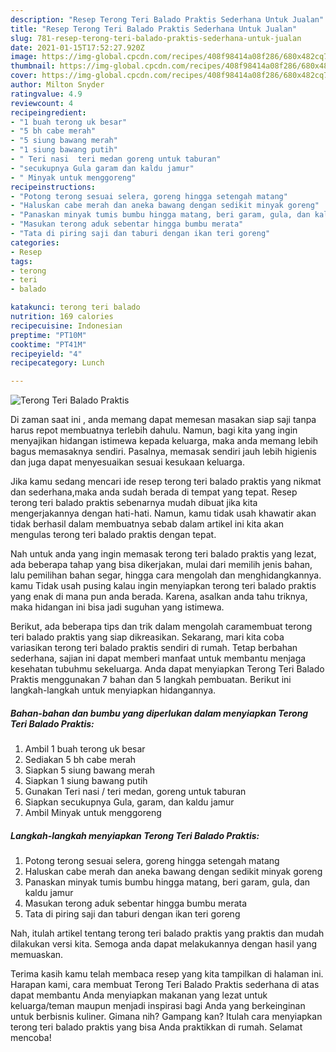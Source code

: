 ```yaml
---
description: "Resep Terong Teri Balado Praktis Sederhana Untuk Jualan"
title: "Resep Terong Teri Balado Praktis Sederhana Untuk Jualan"
slug: 781-resep-terong-teri-balado-praktis-sederhana-untuk-jualan
date: 2021-01-15T17:52:27.920Z
image: https://img-global.cpcdn.com/recipes/408f98414a08f286/680x482cq70/terong-teri-balado-praktis-foto-resep-utama.jpg
thumbnail: https://img-global.cpcdn.com/recipes/408f98414a08f286/680x482cq70/terong-teri-balado-praktis-foto-resep-utama.jpg
cover: https://img-global.cpcdn.com/recipes/408f98414a08f286/680x482cq70/terong-teri-balado-praktis-foto-resep-utama.jpg
author: Milton Snyder
ratingvalue: 4.9
reviewcount: 4
recipeingredient:
- "1 buah terong uk besar"
- "5 bh cabe merah"
- "5 siung bawang merah"
- "1 siung bawang putih"
- " Teri nasi  teri medan goreng untuk taburan"
- "secukupnya Gula garam dan kaldu jamur"
- " Minyak untuk menggoreng"
recipeinstructions:
- "Potong terong sesuai selera, goreng hingga setengah matang"
- "Haluskan cabe merah dan aneka bawang dengan sedikit minyak goreng"
- "Panaskan minyak tumis bumbu hingga matang, beri garam, gula, dan kaldu jamur"
- "Masukan terong aduk sebentar hingga bumbu merata"
- "Tata di piring saji dan taburi dengan ikan teri goreng"
categories:
- Resep
tags:
- terong
- teri
- balado

katakunci: terong teri balado 
nutrition: 169 calories
recipecuisine: Indonesian
preptime: "PT10M"
cooktime: "PT41M"
recipeyield: "4"
recipecategory: Lunch

---
```



![Terong Teri Balado Praktis](https://img-global.cpcdn.com/recipes/408f98414a08f286/680x482cq70/terong-teri-balado-praktis-foto-resep-utama.jpg)

Di zaman  saat ini , anda memang dapat memesan masakan siap saji tanpa harus repot membuatnya terlebih dahulu. Namun, bagi kita yang ingin menyajikan hidangan istimewa kepada keluarga, maka anda memang lebih bagus memasaknya sendiri. Pasalnya, memasak sendiri jauh lebih higienis dan juga dapat menyesuaikan sesuai kesukaan keluarga.

Jika kamu sedang mencari ide resep terong teri balado praktis yang nikmat dan sederhana,maka anda sudah berada di tempat yang tepat. Resep terong teri balado praktis  sebenarnya mudah dibuat jika kita mengerjakannya dengan hati-hati. Namun, kamu tidak usah khawatir akan tidak berhasil dalam membuatnya 
sebab dalam artikel ini kita akan mengulas terong teri balado praktis dengan tepat.  



Nah untuk anda yang ingin memasak terong teri balado praktis yang lezat, ada beberapa tahap yang bisa dikerjakan, mulai dari memilih jenis bahan, lalu pemilihan bahan segar, hingga cara mengolah dan menghidangkannya. kamu Tidak usah pusing kalau ingin menyiapkan terong teri balado praktis yang enak di mana pun anda berada. Karena, asalkan anda  tahu triknya, maka hidangan ini bisa jadi suguhan yang istimewa.

Berikut, ada beberapa tips dan trik dalam mengolah caramembuat terong teri balado praktis yang siap dikreasikan. Sekarang, mari kita coba variasikan terong teri balado praktis sendiri di rumah. Tetap berbahan sederhana, sajian ini dapat memberi manfaat untuk membantu menjaga kesehatan tubuhmu sekeluarga. Anda dapat menyiapkan Terong Teri Balado Praktis menggunakan 7 bahan dan 5 langkah pembuatan. Berikut ini langkah-langkah untuk menyiapkan hidangannya.

<!--inarticleads1-->

##### Bahan-bahan dan bumbu yang diperlukan dalam menyiapkan Terong Teri Balado Praktis:

1. Ambil 1 buah terong uk besar
1. Sediakan 5 bh cabe merah
1. Siapkan 5 siung bawang merah
1. Siapkan 1 siung bawang putih
1. Gunakan  Teri nasi / teri medan, goreng untuk taburan
1. Siapkan secukupnya Gula, garam, dan kaldu jamur
1. Ambil  Minyak untuk menggoreng




<!--inarticleads2-->

##### Langkah-langkah menyiapkan Terong Teri Balado Praktis:

1. Potong terong sesuai selera, goreng hingga setengah matang
1. Haluskan cabe merah dan aneka bawang dengan sedikit minyak goreng
1. Panaskan minyak tumis bumbu hingga matang, beri garam, gula, dan kaldu jamur
1. Masukan terong aduk sebentar hingga bumbu merata
1. Tata di piring saji dan taburi dengan ikan teri goreng




Nah, itulah artikel tentang  terong teri balado praktis  yang praktis dan mudah dilakukan versi kita. Semoga anda dapat melakukannya dengan hasil yang memuaskan. 

Terima kasih kamu telah membaca resep yang kita tampilkan di halaman ini. Harapan kami, cara membuat  Terong Teri Balado Praktis sederhana di atas dapat membantu Anda menyiapkan makanan yang lezat untuk keluarga/teman maupun menjadi inspirasi bagi Anda yang berkeinginan untuk berbisnis kuliner. Gimana nih? Gampang kan? Itulah cara menyiapkan terong teri balado praktis yang bisa Anda praktikkan di rumah. Selamat mencoba!

